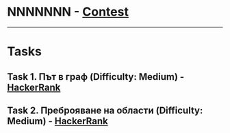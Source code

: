 # NNNNNNN - [Contest](<https://www.hackerrank.com/contests/sda-2021-2022-test-6-christmas/challenges>)

---

# Tasks

## Task 1. Път в граф (Difficulty: Medium) - [HackerRank](<https://www.hackerrank.com/contests/sda-2021-2022-test-6-christmas/challenges/challenge-2852>)

## Task 2. Преброяване на области (Difficulty: Medium) - [HackerRank](<https://www.hackerrank.com/contests/sda-2021-2022-test-6-christmas/challenges/challenge-2351>)

